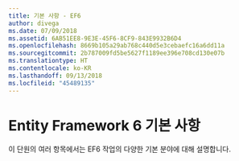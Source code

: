 ```yaml
---
title: 기본 사항 - EF6
author: divega
ms.date: 07/09/2018
ms.assetid: 6AB51EE8-9E3E-45F6-8CF9-843E9932B6D4
ms.openlocfilehash: 8669b105a29ab768c440d5e3cebaefc16a6dd11a
ms.sourcegitcommit: 2b787009fd5be5627f1189ee396e708cd130e07b
ms.translationtype: HT
ms.contentlocale: ko-KR
ms.lasthandoff: 09/13/2018
ms.locfileid: "45489135"
---
```

# <a name="entity-framework-6-fundamentals"></a>Entity Framework 6 기본 사항

이 단원의 여러 항목에서는 EF6 작업의 다양한 기본 분야에 대해 설명합니다.